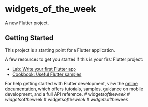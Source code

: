 # widgets_of_the_week

A new Flutter project.

## Getting Started

This project is a starting point for a Flutter application.

A few resources to get you started if this is your first Flutter project:

- [Lab: Write your first Flutter app](https://docs.flutter.dev/get-started/codelab)
- [Cookbook: Useful Flutter samples](https://docs.flutter.dev/cookbook)

For help getting started with Flutter development, view the
[online documentation](https://docs.flutter.dev/), which offers tutorials,
samples, guidance on mobile development, and a full API reference.
#   w i d g e t s _ o f _ t h e _ w e e k  
 #   w i d g e t s _ o f _ t h e _ w e e k  
 #   w i d g e t s _ o f _ t h e _ w e e k  
 #   w i d g e t s _ o f _ t h e _ w e e k  
 